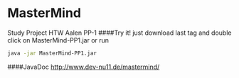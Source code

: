 MasterMind
==========
Study Project HTW Aalen PP-1
####Try it!
just download last tag and double click on MasterMind-PP1.jar or run
```bash
java -jar MasterMind-PP1.jar
```
####JavaDoc
http://www.dev-nu11.de/mastermind/
